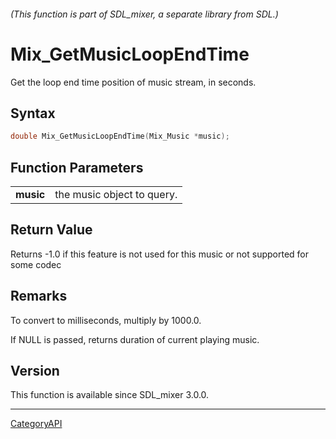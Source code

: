 ###### (This function is part of SDL_mixer, a separate library from SDL.)
# Mix_GetMusicLoopEndTime

Get the loop end time position of music stream, in seconds.

## Syntax

```c
double Mix_GetMusicLoopEndTime(Mix_Music *music);

```

## Function Parameters

|               |                            |
| ------------- | -------------------------- |
| **music**     | the music object to query. |

## Return Value

Returns -1.0 if this feature is not used for this music or not supported
for some codec

## Remarks

To convert to milliseconds, multiply by 1000.0.

If NULL is passed, returns duration of current playing music.

## Version

This function is available since SDL_mixer 3.0.0.

----
[CategoryAPI](CategoryAPI)

